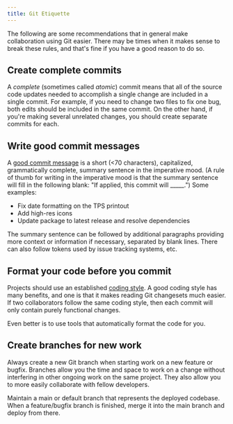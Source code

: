 ```yaml
---
title: Git Etiquette
---
```


The following are some recommendations that in general make collaboration using Git easier. There may be times when it makes sense to break these rules, and that's fine if you have a good reason to do so.

## Create complete commits

A *complete* (sometimes called *atomic*) commit means that all of the source code updates needed to accomplish a single change are included in a single commit. For example, if you need to change two files to fix one bug, both edits should be included in the same commit. On the other hand, if you're making several unrelated changes, you should create separate commits for each.

## Write good commit messages

A [good commit message](http://chris.beams.io/posts/git-commit/) is a short (<70 characters), capitalized, grammatically complete, summary sentence in the imperative mood. (A rule of thumb for writing in the imperative mood is that the summary sentence will fill in the following blank: "If applied, this commit will _____.") Some examples:

* Fix date formatting on the TPS printout
* Add high-res icons
* Update package to latest release and resolve dependencies

The summary sentence can be followed by additional paragraphs providing more context or information if necessary, separated by blank lines. There can also follow tokens used by issue tracking systems, etc.

## Format your code before you commit

Projects should use an established [coding style](https://www.smashingmagazine.com/2012/10/why-coding-style-matters/). A good coding style has many benefits, and one is that it makes reading Git changesets much easier. If two collaborators follow the same coding style, then each commit will only contain purely functional changes.

Even better is to use tools that automatically format the code for you.

## Create branches for new work

Always create a new Git branch when starting work on a new feature or bugfix. Branches allow you the time and space to work on a change without interfering in other ongoing work on the same project. They also allow you to more easily collaborate with fellow developers.

Maintain a main or default branch that represents the deployed codebase. When a feature/bugfix branch is finished, merge it into the main branch and deploy from there.
